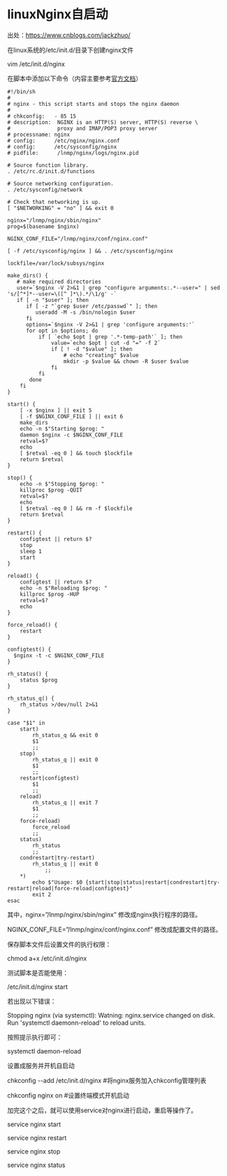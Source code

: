 # linuxNginx自启动
 出处：https://www.cnblogs.com/jackzhuo/

在linux系统的/etc/init.d/目录下创建nginx文件

vim /etc/init.d/nginx

在脚本中添加以下命令（内容主要参考[官方文档](https://www.nginx.com/resources/wiki/start/topics/examples/redhatnginxinit/)）

```
#!/bin/sh
#
# nginx - this script starts and stops the nginx daemon
#
# chkconfig:   - 85 15
# description:  NGINX is an HTTP(S) server, HTTP(S) reverse \
#               proxy and IMAP/POP3 proxy server
# processname: nginx
# config:      /etc/nginx/nginx.conf
# config:      /etc/sysconfig/nginx
# pidfile:      /lnmp/nginx/logs/nginx.pid

# Source function library.
. /etc/rc.d/init.d/functions

# Source networking configuration.
. /etc/sysconfig/network

# Check that networking is up.
[ "$NETWORKING" = "no" ] && exit 0

nginx="/lnmp/nginx/sbin/nginx"
prog=$(basename $nginx)

NGINX_CONF_FILE="/lnmp/nginx/conf/nginx.conf"

[ -f /etc/sysconfig/nginx ] && . /etc/sysconfig/nginx

lockfile=/var/lock/subsys/nginx

make_dirs() {
   # make required directories
   user=`$nginx -V 2>&1 | grep "configure arguments:.*--user=" | sed 's/[^*]*--user=\([^ ]*\).*/\1/g' -`
   if [ -n "$user" ]; then
      if [ -z "`grep $user /etc/passwd`" ]; then
         useradd -M -s /bin/nologin $user
      fi
      options=`$nginx -V 2>&1 | grep 'configure arguments:'`
      for opt in $options; do
          if [ `echo $opt | grep '.*-temp-path'` ]; then
              value=`echo $opt | cut -d "=" -f 2`
              if [ ! -d "$value" ]; then
                  # echo "creating" $value
                  mkdir -p $value && chown -R $user $value
              fi
          fi
       done
    fi
}

start() {
    [ -x $nginx ] || exit 5
    [ -f $NGINX_CONF_FILE ] || exit 6
    make_dirs
    echo -n $"Starting $prog: "
    daemon $nginx -c $NGINX_CONF_FILE
    retval=$?
    echo
    [ $retval -eq 0 ] && touch $lockfile
    return $retval
}

stop() {
    echo -n $"Stopping $prog: "
    killproc $prog -QUIT
    retval=$?
    echo
    [ $retval -eq 0 ] && rm -f $lockfile
    return $retval
}

restart() {
    configtest || return $?
    stop
    sleep 1
    start
}

reload() {
    configtest || return $?
    echo -n $"Reloading $prog: "
    killproc $prog -HUP
    retval=$?
    echo
}

force_reload() {
    restart
}

configtest() {
  $nginx -t -c $NGINX_CONF_FILE
}

rh_status() {
    status $prog
}

rh_status_q() {
    rh_status >/dev/null 2>&1
}

case "$1" in
    start)
        rh_status_q && exit 0
        $1
        ;;
    stop)
        rh_status_q || exit 0
        $1
        ;;
    restart|configtest)
        $1
        ;;
    reload)
        rh_status_q || exit 7
        $1
        ;;
    force-reload)
        force_reload
        ;;
    status)
        rh_status
        ;;
    condrestart|try-restart)
        rh_status_q || exit 0
            ;;
    *)
        echo $"Usage: $0 {start|stop|status|restart|condrestart|try-restart|reload|force-reload|configtest}"
        exit 2
esac
```

其中，nginx=”/lnmp/nginx/sbin/nginx” 修改成nginx执行程序的路径。

NGINX_CONF_FILE=”/lnmp/nginx/conf/nginx.conf” 修改成配置文件的路径。

保存脚本文件后设置文件的执行权限：

chmod a+x /etc/init.d/nginx

测试脚本是否能使用：

/etc/init.d/nginx start

若出现以下错误：

Stopping nginx (via systemctl): Watning: nginx.service changed on disk.  Run 'systemctl daemonn-reload' to reload units.

按照提示执行即可：

systemctl daemon-reload

设置成服务并开机自启动

chkconfig --add /etc/init.d/nginx   #将nginx服务加入chkconfig管理列表

chkconfig nginx on            #设置终端模式开机启动

加完这个之后，就可以使用service对nginx进行启动，重启等操作了。

service nginx start

service nginx restart

service nginx stop

service nginx status
